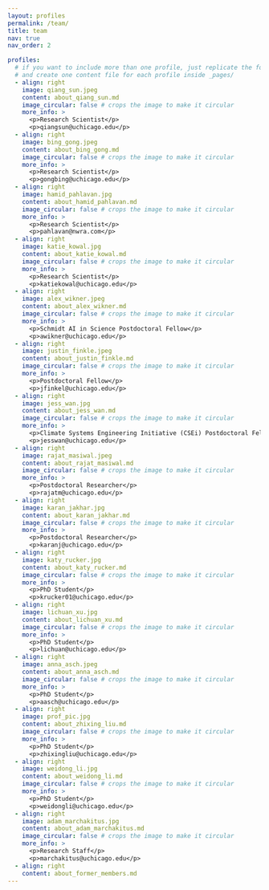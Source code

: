 ```yaml
---
layout: profiles
permalink: /team/
title: team
nav: true
nav_order: 2

profiles:
  # if you want to include more than one profile, just replicate the following block
  # and create one content file for each profile inside _pages/
  - align: right
    image: qiang_sun.jpeg
    content: about_qiang_sun.md
    image_circular: false # crops the image to make it circular
    more_info: >
      <p>Research Scientist</p>
      <p>qiangsun@uchicago.edu</p>
  - align: right
    image: bing_gong.jpeg
    content: about_bing_gong.md
    image_circular: false # crops the image to make it circular
    more_info: >
      <p>Research Scientist</p>
      <p>gongbing@uchicago.edu</p>
  - align: right
    image: hamid_pahlavan.jpg
    content: about_hamid_pahlavan.md
    image_circular: false # crops the image to make it circular
    more_info: >
      <p>Research Scientist</p>
      <p>pahlavan@nwra.com</p>
  - align: right
    image: katie_kowal.jpg
    content: about_katie_kowal.md
    image_circular: false # crops the image to make it circular
    more_info: >
      <p>Research Scientist</p>
      <p>katiekowal@uchicago.edu</p>
  - align: right
    image: alex_wikner.jpeg
    content: about_alex_wikner.md
    image_circular: false # crops the image to make it circular
    more_info: >
      <p>Schmidt AI in Science Postdoctoral Fellow</p>
      <p>awikner@uchicago.edu</p>
  - align: right
    image: justin_finkle.jpeg
    content: about_justin_finkle.md
    image_circular: false # crops the image to make it circular
    more_info: >
      <p>Postdoctoral Fellow</p>
      <p>jfinkel@uchicago.edu</p>
  - align: right
    image: jess_wan.jpg
    content: about_jess_wan.md
    image_circular: false # crops the image to make it circular
    more_info: >
      <p>Climate Systems Engineering Initiative (CSEi) Postdoctoral Fellow</p>
      <p>jesswan@uchicago.edu</p>
  - align: right
    image: rajat_masiwal.jpeg
    content: about_rajat_masiwal.md
    image_circular: false # crops the image to make it circular
    more_info: >
      <p>Postdoctoral Researcher</p>
      <p>rajatm@uchicago.edu</p>
  - align: right
    image: karan_jakhar.jpg
    content: about_karan_jakhar.md
    image_circular: false # crops the image to make it circular
    more_info: >
      <p>Postdoctoral Researcher</p>
      <p>karanj@uchicago.edu</p>
  - align: right
    image: katy_rucker.jpg
    content: about_katy_rucker.md
    image_circular: false # crops the image to make it circular
    more_info: >
      <p>PhD Student</p>
      <p>krucker01@uchicago.edu</p>
  - align: right
    image: lichuan_xu.jpg
    content: about_lichuan_xu.md
    image_circular: false # crops the image to make it circular
    more_info: >
      <p>PhD Student</p>
      <p>lichuan@uchicago.edu</p>
  - align: right
    image: anna_asch.jpeg
    content: about_anna_asch.md
    image_circular: false # crops the image to make it circular
    more_info: >
      <p>PhD Student</p>
      <p>aasch@uchicago.edu</p>
  - align: right
    image: prof_pic.jpg
    content: about_zhixing_liu.md
    image_circular: false # crops the image to make it circular
    more_info: >
      <p>PhD Student</p>
      <p>zhixingliu@uchicago.edu</p>
  - align: right
    image: weidong_li.jpg
    content: about_weidong_li.md
    image_circular: false # crops the image to make it circular
    more_info: >
      <p>PhD Student</p>
      <p>weidongli@uchicago.edu</p>
  - align: right
    image: adam_marchakitus.jpg
    content: about_adam_marchakitus.md
    image_circular: false # crops the image to make it circular
    more_info: >
      <p>Research Staff</p>
      <p>marchakitus@uchicago.edu</p>
  - align: right
    content: about_former_members.md
---
```

